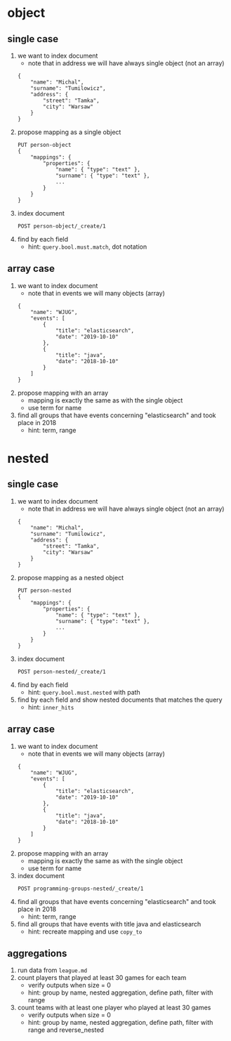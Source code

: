 # object
## single case
1. we want to index document
    * note that in address we will have always single object (not an array)
    ```
    {
        "name": "Michal",
        "surname": "Tumilowicz",
        "address": {
            "street": "Tamka",
            "city": "Warsaw"
        }
    }   
    ```
1. propose mapping as a single object
    ```
    PUT person-object
    {
        "mappings": {
            "properties": {
                "name": { "type": "text" },
                "surname": { "type": "text" },
                ...
            }
        }
    }
    ```
1. index document
    ```
    POST person-object/_create/1
    ```
1. find by each field
    * hint: `query.bool.must.match`, dot notation
    
## array case
1. we want to index document
    * note that in events we will many objects (array)
    ```
    {
        "name": "WJUG",
        "events": [
            {
                "title": "elasticsearch",
                "date": "2019-10-10"
            },
            {
                "title": "java",
                "date": "2018-10-10"
            }
        ]
    }
    ```
1. propose mapping with an array
    * mapping is exactly the same as with the single object
    * use term for name
1. find all groups that have events concerning "elasticsearch" and took place in 2018
    * hint: term, range
# nested
## single case
1. we want to index document
    * note that in address we will have always single object (not an array)
    ```
    {
        "name": "Michal",
        "surname": "Tumilowicz",
        "address": {
            "street": "Tamka",
            "city": "Warsaw"
        }
    }
   ```
1. propose mapping as a nested object
    ```
    PUT person-nested
    {
        "mappings": {
            "properties": { 
                "name": { "type": "text" },
                "surname": { "type": "text" },
                ...
            }
        }
    }
    ```
1. index document
    ```
    POST person-nested/_create/1
    ```
1. find by each field
    * hint: `query.bool.must.nested` with path
1. find by each field and show nested documents that matches the query
    * hint: `inner_hits`
## array case
1. we want to index document
    * note that in events we will many objects (array)
    ```
    {
        "name": "WJUG",
        "events": [
            {
                "title": "elasticsearch",
                "date": "2019-10-10"
            },
            {
                "title": "java",
                "date": "2018-10-10"
            }
        ]
    }
    ```
1. propose mapping with an array
    * mapping is exactly the same as with the single object
    * use term for name
1. index document
    ```
    POST programming-groups-nested/_create/1   
    ```
1. find all groups that have events concerning "elasticsearch" and took place in 2018
    * hint: term, range
1. find all groups that have events with title java and elasticsearch
    * hint: recreate mapping and use `copy_to`
## aggregations
1. run data from `league.md`
1. count players that played at least 30 games for each team 
    * verify outputs when size = 0
    * hint: group by name, nested aggregation, define path, filter with range
1. count teams with at least one player who played at least 30 games
    * verify outputs when size = 0
    * hint: group by name, nested aggregation, define path, filter with range and reverse_nested